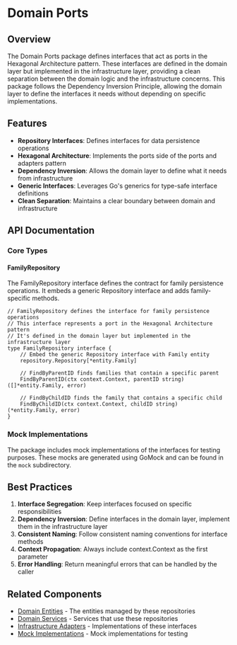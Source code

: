 # Domain Ports

## Overview

The Domain Ports package defines interfaces that act as ports in the Hexagonal Architecture pattern. These interfaces are defined in the domain layer but implemented in the infrastructure layer, providing a clean separation between the domain logic and the infrastructure concerns. This package follows the Dependency Inversion Principle, allowing the domain layer to define the interfaces it needs without depending on specific implementations.

## Features

- **Repository Interfaces**: Defines interfaces for data persistence operations
- **Hexagonal Architecture**: Implements the ports side of the ports and adapters pattern
- **Dependency Inversion**: Allows the domain layer to define what it needs from infrastructure
- **Generic Interfaces**: Leverages Go's generics for type-safe interface definitions
- **Clean Separation**: Maintains a clear boundary between domain and infrastructure

## API Documentation

### Core Types

#### FamilyRepository

The FamilyRepository interface defines the contract for family persistence operations. It embeds a generic Repository interface and adds family-specific methods.

```
// FamilyRepository defines the interface for family persistence operations
// This interface represents a port in the Hexagonal Architecture pattern
// It's defined in the domain layer but implemented in the infrastructure layer
type FamilyRepository interface {
    // Embed the generic Repository interface with Family entity
    repository.Repository[*entity.Family]

    // FindByParentID finds families that contain a specific parent
    FindByParentID(ctx context.Context, parentID string) ([]*entity.Family, error)

    // FindByChildID finds the family that contains a specific child
    FindByChildID(ctx context.Context, childID string) (*entity.Family, error)
}
```

### Mock Implementations

The package includes mock implementations of the interfaces for testing purposes. These mocks are generated using GoMock and can be found in the `mock` subdirectory.

## Best Practices

1. **Interface Segregation**: Keep interfaces focused on specific responsibilities
2. **Dependency Inversion**: Define interfaces in the domain layer, implement them in the infrastructure layer
3. **Consistent Naming**: Follow consistent naming conventions for interface methods
4. **Context Propagation**: Always include context.Context as the first parameter
5. **Error Handling**: Return meaningful errors that can be handled by the caller

## Related Components

- [Domain Entities](../entity/README.md) - The entities managed by these repositories
- [Domain Services](../services/README.md) - Services that use these repositories
- [Infrastructure Adapters](../../../infrastructure/adapters/repository/README.md) - Implementations of these interfaces
- [Mock Implementations](./mock/README.md) - Mock implementations for testing